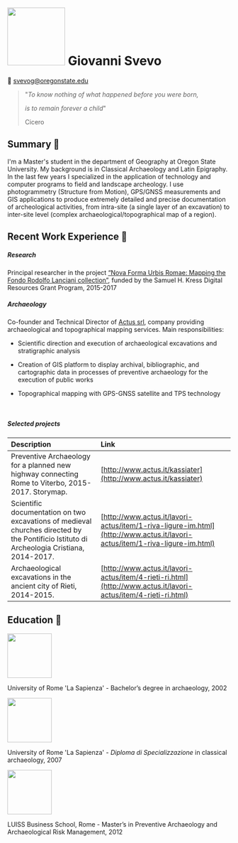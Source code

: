 # <img src="https://avatars3.githubusercontent.com/u/38077878?s=400&u=7b02ac0ee1d83adf2eab97009781148568b1fb11&v=4" width="130px" /> Giovanni Svevo

:e-mail: [svevog@oregonstate.edu](mailto:svevog@oregonstate.edu)



> "*To know nothing of what happened before you were born,*
>
> *is to remain forever a child*"
>
> Cicero



## Summary :page_with_curl:

I'm a Master's student in the department of Geography at Oregon State University. My background is in Classical Archaeology and Latin Epigraphy. In the last few years I specialized in the application of technology and computer programs to field and landscape archeology.  I use photogrammetry (Structure from Motion), GPS/GNSS measurements and GIS applications to produce extremely detailed and precise documentation of archeological activities, from intra-site (a single layer of an excavation) to inter-site level (complex archaeological/topographical map of a region).



## Recent Work Experience :construction_worker:

##### **Research**

Principal researcher in the project [“Nova Forma Urbis Romae: Mapping the Fondo Rodolfo Lanciani collection”](https://exhibits.stanford.edu/lanciani), funded by the Samuel H. Kress Digital Resources Grant Program, 2015-2017

##### **Archaeology**

Co-founder and Technical Director of [Actus srl](http://www.actus.it), company providing archaeological and topographical mapping services. Main responsibilities:

* Scientific direction and execution of archaeological excavations and stratigraphic analysis

* Creation of GIS platform to display archival, bibliographic, and cartographic data in processes of preventive archaeology for the execution of public works

* Topographical mapping with GPS-GNSS satellite and TPS technology

  ​


##### Selected projects

| Description                                                  | Link                                                        |
| :----------------------------------------------------------- | :---------------------------------------------------------- |
| Preventive Archaeology for a planned new highway connecting Rome to Viterbo, 2015-2017. Storymap. | [http://www.actus.it/kassiater](http://www.actus.it/kassiater)                               |
| Scientific documentation on two excavations of medieval churches directed by the Pontificio Istituto di Archeologia Cristiana, 2014-2017. | [http://www.actus.it/lavori-actus/item/1-riva-ligure-im.html](http://www.actus.it/lavori-actus/item/1-riva-ligure-im.html) |
| Archaeological excavations in the ancient city of Rieti, 2014-2015. | [http://www.actus.it/lavori-actus/item/4-rieti-ri.html](http://www.actus.it/lavori-actus/item/4-rieti-ri.html)       |



## Education :school:

<img src="https://www.uniroma1.it/sites/default/files/images/logo/sapienza-big.png" width="100px" />

University of Rome 'La Sapienza' - Bachelor’s degree in archaeology, 2002

<img src="https://www.uniroma1.it/sites/default/files/images/logo/sapienza-big.png" width="100px" />

University of Rome 'La Sapienza' - *Diploma di Specializzazione* in classical archaeology, 2007

<img src="https://students.uu.nl/sites/default/files/styles/image_385x257/public/images/rebo_use_exchange-luiss.jpg?itok=Qls3VRz3&timestamp=1418386977" width="100px" />

LUISS Business School, Rome - Master’s in Preventive Archaeology and Archaeological Risk Management, 2012
